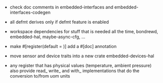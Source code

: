 - check doc comments in embedded-interfaces and embedded-interfaces-codegen

- all defmt derives only if defmt feature is enabled
- workspace dependencies for stuff that is needed all the time, bondrewd, embedded-hal, maybe-async-cfg, ...
- make #[register(default = )] add a #[doc] annotation
- move sensor and device traits into a new crate embedded-devices-hal
- any register that has physical values (temperature, ambient pressure) also provide read_ write_ and with_ implementations that do the conversion to/from uom units
